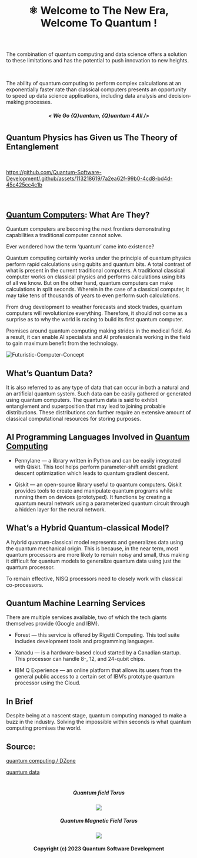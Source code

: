 <br>

# <p align="center"> ⚛︎ Welcome to The New Era, Welcome To Quantum !<br>
<br>

The combination of quantum computing and data science offers a solution to these limitations and has the potential to push innovation to new heights.

<br>

The ability of quantum computing to perform complex calculations at an exponentially faster rate than classical computers presents an opportunity to speed up data science applications, including data analysis and decision-making processes.
<br>

##### <p align="center"> < We Go {Q}uantum, {Q}uantum 4 All /><br>

#

## Quantum Physics has Given us The Theory of Entanglement
<br>

https://github.com/Quantum-Software-Development/.github/assets/113218619/7a2ea62f-99b0-4cd8-bd4d-45c425cc4c1b

<br>

## [Quantum Computers](https://www.ibm.com/topics/quantum-computing): What Are They?

Quantum computers are becoming the next frontiers demonstrating capabilities a traditional computer cannot solve.

Ever wondered how the term ‘quantum’ came into existence?

Quantum computing certainly works under the principle of quantum physics perform rapid calculations using qubits and quantum bits. A total contrast of what is present in the current traditional computers. A traditional classical computer works on classical physics and performs calculations using bits of all we know. But on the other hand, quantum computers can make calculations in split seconds. Wherein in the case of a classical computer, it may take tens of thousands of years to even perform such calculations.

From drug development to weather forecasts and stock trades, quantum computers will revolutionize everything. Therefore, it should not come as a surprise as to why the world is racing to build its first quantum computer.

Promises around quantum computing making strides in the medical field. As a result, it can enable AI specialists and AI professionals working in the field to gain maximum benefit from the technology.

![Futuristic-Computer-Concept](https://github.com/Quantum-Software-Development/.github/assets/113218619/c84e531b-4ab4-4ef6-9f4c-b84659f0d57f)





## What’s Quantum Data?

It is also referred to as any type of data that can occur in both a natural and an artificial quantum system. Such data can be easily gathered or generated using quantum computers. The quantum data is said to exhibit entanglement and superposition that may lead to joining probable distributions. These distributions can further require an extensive amount of classical computational resources for storing purposes.


## AI Programming Languages Involved in [Quantum Computing](https://www.artiba.org/blog/meet-silq-the-first-intuitive-high-level-language-for-quantum-computers)

- Pennylane — a library written in Python and can be easily integrated with Qiskit. This tool helps perform parameter-shift amidst gradient descent optimization which leads to quantum gradient descent.

- Qiskit — an open-source library useful to quantum computers. Qiskit provides tools to create and manipulate quantum programs while running them on devices (prototyped). It functions by creating a quantum neural network using a parameterized quantum circuit through a hidden layer for the neural network.
  

## What’s a Hybrid Quantum-classical Model?

A hybrid quantum-classical model represents and generalizes data using the quantum mechanical origin. This is because, in the near term, most quantum processors are more likely to remain noisy and small, thus making it difficult for quantum models to generalize quantum data using just the quantum processor.

To remain effective, NISQ processors need to closely work with classical co-processors.



## Quantum Machine Learning Services

There are multiple services available, two of which the tech giants themselves provide (Google and IBM).

- Forest — this service is offered by Rigetti Computing. This tool suite includes development tools and programming languages.

- Xanadu — is a hardware-based cloud started by a Canadian startup. This processor can handle 8-, 12, and 24-qubit chips.

- IBM Q Experience — an online platform that allows its users from the general public access to a certain set of IBM’s prototype quantum processor using the Cloud.



## In Brief

Despite being at a nascent stage, quantum computing managed to make a buzz in the industry. Solving the impossible within seconds is what quantum computing promises the world.

## Source:

[quantum computing / DZone](https://dzone.com/articles/the-quantum-machine-learning-hype)

[quantum data](https://www.tensorflow.org/quantum/tutorials/quantum_data#2_relabeling_and_computing_pqk_features)






#

##### <p align="center"> Quantum field Torus 

<p align="center">
<img src="https://github.com/Quantum-Sof
  

#

##### <p align="center"> Quantum Magnetic Field Torus 

<p align="center">
<img src="https://github.com/Quantum-Software-Development/.github/assets/113218619/efd1e779-d915-4a9f-b8




#

#### <p align="center"> Copyright (c) 2023 Quantum Software Development





